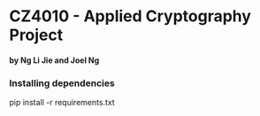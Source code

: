 # CZ4010 - Applied Cryptography Project
#### by Ng Li Jie and Joel Ng


### Installing dependencies
pip install -r requirements.txt